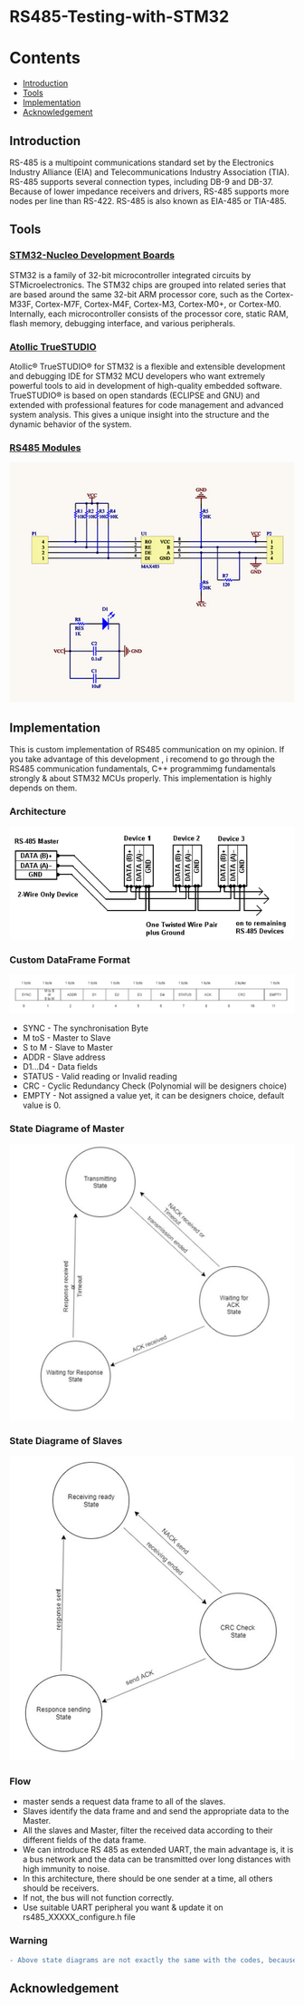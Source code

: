 # RS485-Testing-with-STM32

# Contents

* [Introduction](#introduction)
* [Tools](#tools)
* [Implementation](#implementation)
* [Acknowledgement](#acknowledgement)


## Introduction

 RS-485 is a multipoint communications standard set by the Electronics Industry Alliance (EIA) and Telecommunications Industry Association (TIA). RS-485 supports several connection types, including DB-9 and DB-37. Because of lower impedance receivers and drivers, RS-485 supports more nodes per line than RS-422. RS-485 is also known as EIA-485 or TIA-485.

## Tools

### [STM32-Nucleo Development Boards](https://www.st.com/en/evaluation-tools/stm32-nucleo-boards.html#:~:text=The%20highly%20affordable%20STM32%20Nucleo,prototypes%20with%20any%20STM32%20MCU.&text=The%20STM32%20Nucleo%20boards%20integrate,need%20for%20a%20separate%20probe.)
STM32 is a family of 32-bit microcontroller integrated circuits by STMicroelectronics. The STM32 chips are grouped into related series that are based around the same 32-bit ARM processor core, such as the Cortex-M33F, Cortex-M7F, Cortex-M4F, Cortex-M3, Cortex-M0+, or Cortex-M0. Internally, each microcontroller consists of the processor core, static RAM, flash memory, debugging interface, and various peripherals.

### [Atollic TrueSTUDIO](https://atollic.com/truestudio/)

Atollic® TrueSTUDIO® for STM32 is a flexible and extensible development and debugging IDE for STM32 MCU developers who want extremely powerful tools to aid in development of high-quality embedded software. TrueSTUDIO® is based on open standards (ECLIPSE and GNU) and extended with professional features for code management and advanced system analysis. This gives a unique insight into the structure and the dynamic behavior of the system.

### [RS485 Modules](https://www.digikey.com/catalog/en/partgroup/rs-485-transceivers/10428)
![schematic](schematic.jpg)


## Implementation

This is custom implementation of RS485 communication on my opinion. If you take advantage of this development , i recomend to go through the RS485 communication fundamentals, C++ programmimg fundamentals strongly & about STM32 MCUs properly. This implementation is highly depends on them. 

### Architecture

![architecture](architecture.PNG)

### Custom DataFrame Format
![dataframe](dataframe.PNG)

* SYNC - The synchronisation Byte
* M toS - Master to Slave
* S to M - Slave to Master
* ADDR - Slave address
* D1...D4 - Data fields
* STATUS - Valid reading or Invalid reading 
* CRC - Cyclic Redundancy Check (Polynomial will be designers choice)
* EMPTY - Not assigned a value yet, it can be designers choice, default value is 0.

### State Diagrame of Master
![master](master_state.PNG)

### State Diagrame of Slaves
![slave](slave_state.PNG)

### Flow

* master sends a request data frame to all of the slaves.
* Slaves identify the data frame and and send the appropriate data to the Master.
* All the slaves and Master, filter the received data according to their different fields of the data frame. 
* We can introduce RS 485 as extended UART, the main advantage is, it is a bus network and the data can be transmitted over long distances with high immunity to noise.
* In this architecture, there should be one sender at a time, all others should be receivers. 
* If not, the bus will not function correctly.
* Use suitable UART peripheral you want & update it on rs485_XXXXX_configure.h file



### Warning

```diff
- Above state diagrams are not exactly the same with the codes, because there are some modifications  with developing the code. Analize C codes carefully and understand the state diagram modifications, what initially did. (Above state diagrams are what should exactly do, they are the simplest ones)
```

## Acknowledgement



